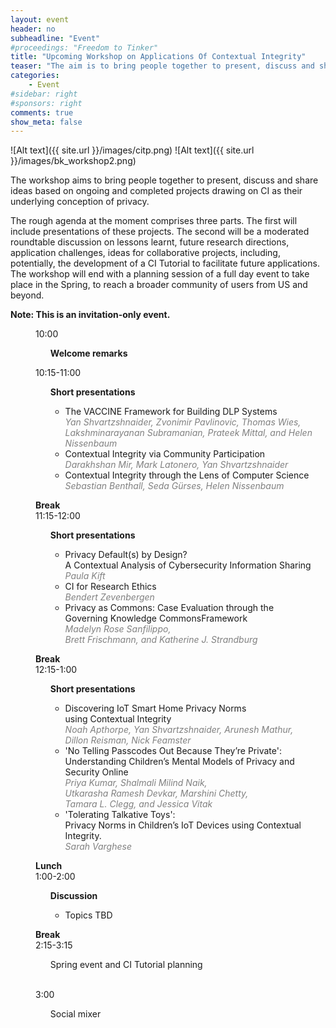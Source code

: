 ```yaml
---
layout: event
header: no     
subheadline: "Event"
#proceedings: "Freedom to Tinker"
title: "Upcoming Workshop on Applications Of Contextual Integrity"
teaser: "The aim is to bring people together to present, discuss and share ideas based on ongoing and completed projects drawing on CI as their underlying conception of privacy."
categories:
    - Event
#sidebar: right    
#sponsors: right
comments: true
show_meta: false
---
```


![Alt text]({{ site.url }}/images/citp.png)
![Alt text]({{ site.url }}/images/bk_workshop2.png)

The workshop aims to bring people together to present, discuss and share ideas based on ongoing and completed projects drawing on CI as their underlying conception of privacy.

The rough agenda at the moment comprises three parts. The first will include presentations of these projects. The second will be a moderated roundtable discussion on lessons learnt, future research directions, application challenges, ideas for collaborative projects, including, potentially, the development of a CI Tutorial to facilitate future applications. The workshop will end with a planning session of a full day event to take place in the Spring, to reach a broader community of users from US and beyond.

<b>Note: This is an invitation-only event.</b>

<dl class="agenda">
  <!--<dt>Monday, December 11</dt>-->
  <dd>
    <span>10:00</span>
    <ul>
        <section><b>Welcome remarks</b></section>
        <ul>
        <!--  <li>Ed Felten, CITP director</li>
          <li>Helen Nissenbaum, Cornell Tech</li>-->
        </ul>
      </ul>
  </dd>
  <dd>
    <span>10:15-11:00</span>
    <ul>
        <section><b>Short presentations</b></section>
        <ul>    
         <li>
          The VACCINE Framework for Building DLP Systems<br/>
          <i><font color = "gray">Yan Shvartzshnaider, Zvonimir Pavlinovic,   Thomas Wies, Lakshminarayanan Subramanian, Prateek Mittal, and Helen Nissenbaum</font></i>
         </li>              
          <li>Contextual Integrity via Community Participation
          <br/>
          <i><font color = "gray">Darakhshan Mir, Mark Latonero, Yan Shvartzshnaider</font></i>          
          </li>
          <li>Contextual Integrity through the Lens of Computer Science
          <br/>
          <i><font color = "gray">Sebastian Benthall, Seda Gürses, Helen Nissenbaum</font></i>
          </li>                   
        </ul>        
      </ul>
  </dd>
  <dd><b>Break</b></dd>
  <dd>
    <span>11:15-12:00</span>
    <ul>
        <section><b>Short presentations</b></section>
        <ul>
        <li>Privacy Default(s) by Design? <br/>A Contextual Analysis of Cybersecurity Information Sharing  <br/>         
        <i><font color = "gray">Paula Kift</font></i>  
        </li>
          <li>CI for Research Ethics <br/>
            <i><font color = "gray">Bendert Zevenbergen</font></i>
          </li>          
          <li>Privacy as Commons: Case Evaluation through the <br/> Governing Knowledge CommonsFramework
          <br/>
          <i><font color = "gray">Madelyn Rose Sanfilippo, <br/> Brett Frischmann, and Katherine J. Strandburg</font></i>
          </li>
        </ul>
      </ul>
  </dd>
  <dd><b>Break</b></dd>
  <dd>
    <span>12:15-1:00</span>
    <ul>
          <section><b>Short presentations</b></section>
          <ul>
            <li>
              Discovering IoT Smart Home Privacy Norms <br/> using Contextual Integrity<br>
              <i><font color = "gray">Noah Apthorpe, Yan Shvartzshnaider, Arunesh Mathur, <br/> Dillon Reisman, Nick Feamster</font></i>
              </li>
              <li>'No Telling Passcodes Out Because They’re Private':<br/> Understanding Children’s Mental Models of Privacy and <br/> Security Online <br/>
              <i><font color = "gray">Priya Kumar, Shalmali Milind Naik, <br/> Utkarasha  Ramesh Devkar, Marshini Chetty, <br/> Tamara L. Clegg, and Jessica Vitak</font></i>
              </li>                      
            <li>'Tolerating Talkative Toys': <br/> Privacy Norms in Children’s IoT Devices using Contextual Integrity. <br/>
              <i><font color = "gray">Sarah Varghese</font></i>
            </li>          
          </ul>
      </ul>
  </dd>  
    <dd><b>Lunch</b></dd>
  <dd>
    <span>1:00-2:00</span>
    <ul>
        <section><b>Discussion</b></section>
        <ul>
          <li>Topics TBD</li>          
        </ul>
      </ul>
  </dd>
    <dd><b>Break</b></dd>
    <dd>
      <span>2:15-3:15</span>
      <ul>
          <section>Spring event and CI Tutorial planning</section>
        </ul>
    </dd>
    <br/>
    <dd>
      <span>3:00</span>
      <ul>
          <section>Social mixer</section>
      </ul>
    </dd>
</dl>

